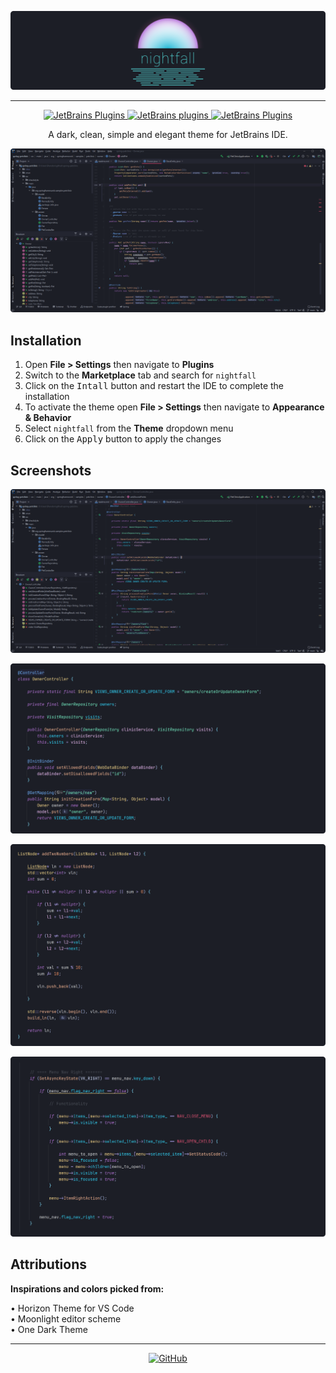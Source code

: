 <p align="center">
  <a href="https://github.com/brandii-co/jetbrains-nightfall-theme">
    <img alt="nightfall banner" src="https://raw.githubusercontent.com/brandii-co/brandii-co/main/temp/banner-rounded.png">
  </a>
</p>

---

<p align="center">
  <!-- release -->
  <a href="https://github.com/brandii-co/jetbrains-nightfall-theme">
    <img alt="JetBrains Plugins" src="https://img.shields.io/jetbrains/plugin/v/16142?colorA=232530&label=release&colorB=26BBD9&style=flat">
  </a>
  <!-- downloads -->
  <a href="https://github.com/brandii-co/jetbrains-nightfall-theme">
    <img alt="JetBrains plugins" src="https://img.shields.io/jetbrains/plugin/d/16142?colorA=232530&colorB=26BBD9&style=flat">
  </a>
  <!-- Rating -->
  <a href="https://github.com/brandii-co/jetbrains-nightfall-theme">
    <img alt="JetBrains Plugins" src="https://img.shields.io/jetbrains/plugin/r/stars/16142?colorA=232530&colorB=26BBD9&style=flat">
  </a>
</p>

<p align="center">A dark, clean, simple and elegant theme for JetBrains IDE.</p>

<p align="center">
  <img alt="preview" src="https://raw.githubusercontent.com/brandii-co/brandii-co/main/res/nightfall-assets/preview_4_r.png">
</p>

## Installation

1. Open **File > Settings** then navigate to **Plugins**
2. Switch to the **Marketplace** tab and search for `nightfall`
3. Click on the <kbd>Intall</kbd> button and restart the IDE to complete the installation
4. To activate the theme open **File > Settings** then navigate to **Appearance & Behavior**
5. Select `nightfall` from the **Theme** dropdown menu
6. Click on the <kbd>Apply</kbd> button to apply the changes

## Screenshots

<p align="center">
  <img alt="preview" src="https://raw.githubusercontent.com/brandii-co/brandii-co/main/res/nightfall-assets/preview_5_r.png">
</p>

<p align="center">
  <img alt="preview" src="https://raw.githubusercontent.com/brandii-co/brandii-co/main/res/nightfall-assets/syntax_preview_1.png">
</p>
<p align="center">
  <img alt="preview" src="https://raw.githubusercontent.com/brandii-co/brandii-co/main/res/nightfall-assets/syntax_preview_3.png">
</p>

<p align="center">
  <img alt="preview" src="https://raw.githubusercontent.com/brandii-co/brandii-co/main/res/nightfall-assets/syntax_preview_5.png">
</p>

## Attributions

**Inspirations and colors picked from:**

• Horizon Theme for VS Code <br>
• Moonlight editor scheme <br>
• One Dark Theme

---

<p align="center">
  <!-- license -->
  <a href="https://github.com/brandii-co/jetbrains-nightfall-theme/blob/main/LICENSE">
   <img alt="GitHub" src="https://img.shields.io/github/license/brandii-co/jetbrains-nightfall-theme?colorA=232530&colorB=26BBD9">
  </a>
</p>